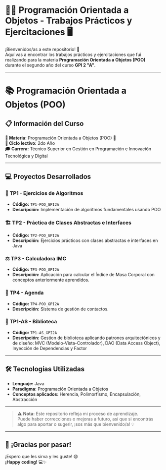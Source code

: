 # 🔧📘 Programación Orientada a Objetos - Trabajos Prácticos y Ejercitaciones 🖥️

¡Bienvenidos/as a este repositorio! 🚀  
Aquí vas a encontrar los trabajos prácticos y ejercitaciones que fui realizando para la materia **Programación Orientada a Objetos (POO)** durante el segundo año del curso **GPI 2 "A"**.

---

# 📚 Programación Orientada a Objetos (POO)

## 📋 Información del Curso

**📌 Materia:** Programación Orientada a Objetos (POO) 🧩  
**📅 Ciclo lectivo:** 2do Año  
**🎓 Carrera:** Técnico Superior en Gestión en Programación e Innovación Tecnológica y Digital

---

## 💻 Proyectos Desarrollados

### 🔢 **TP1 - Ejercicios de Algoritmos**
- **Código:** `TP1-POO_GPI2A`
- **Descripción:** Implementación de algoritmos fundamentales usando POO

### 🏗️ **TP2 - Práctica de Clases Abstractas e Interfaces**
- **Código:** `TP2-POO_GPI2A`
- **Descripción:** Ejercicios prácticos con clases abstractas e interfaces en Java

### ⚖️ **TP3 - Calculadora IMC**
- **Código:** `TP3-POO_GPI2A`
- **Descripción:** Aplicación para calcular el Índice de Masa Corporal con conceptos anteriormente aprendidos.

### 📅 **TP4 - Agenda**
- **Código:** `TP4-POO_GPI2A`
- **Descripción:** Sistema de gestión de contactos.

### 📖 **TP1-AS - Biblioteca**
- **Código:** `TP1-AS_GPI2A`
- **Descripción:** Gestion de biblioteca aplicando patrones arquitectónicos y de diseño: MVC (Modelo-Vista-Controlador), DAO (Data Access Object), Inyección de Dependencias y Factor

---

## 🛠️ Tecnologías Utilizadas

- **Lenguaje:** Java
- **Paradigma:** Programación Orientada a Objetos
- **Conceptos aplicados:** Herencia, Polimorfismo, Encapsulación, Abstracción

---

> ⚠️ **Nota:** Este repositorio refleja mi proceso de aprendizaje.  
> Puede haber correcciones o mejoras a futuro, así que si encontrás algo para aportar o sugerir, ¡sos más que bienvenido/a! 💡

---

## 🙌 ¡Gracias por pasar!
¡Espero que les sirva y les guste! 😄  
**¡Happy coding!** 💻✨
